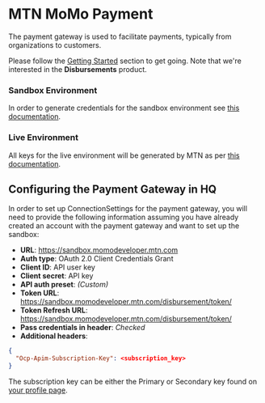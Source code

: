 # MTN MoMo Payment
The payment gateway is used to facilitate payments, typically from organizations to customers.

Please follow the [Getting Started](https://momodeveloper.mtn.com/api-documentation/getting-started) section to get going.
Note that we're interested in the **Disbursements** product.

### Sandbox Environment
In order to generate credentials for the sandbox environment see [this documentation](https://momodeveloper.mtn.com/api-details#api=sandbox-provisioning-api&operation=post-v1_0-apiuser).

### Live Environment
All keys for the live environment will be generated by MTN as per [this documentation](https://momodevelopercommunity.mtn.com/how-to-59/momo-api-production-configuration-101#API_USER+&+API_KEY).

## Configuring the Payment Gateway in HQ
In order to set up ConnectionSettings for the payment gateway, you will need to provide the following information
assuming you have already created an account with the payment gateway and want to set up the sandbox:
- **URL**: https://sandbox.momodeveloper.mtn.com
- **Auth type**: OAuth 2.0 Client Credentials Grant
- **Client ID**: API user key
- **Client secret**: API key
- **API auth preset**: _(Custom)_
- **Token URL**: https://sandbox.momodeveloper.mtn.com/disbursement/token/
- **Token Refresh URL**: https://sandbox.momodeveloper.mtn.com/disbursement/token/
- **Pass credentials in header**: _Checked_
- **Additional headers**:
```json
{
  "Ocp-Apim-Subscription-Key": <subscription_key>
}
```
The subscription key can be either the Primary or Secondary key found on [your profile page](https://momodeveloper.mtn.com/profile).
